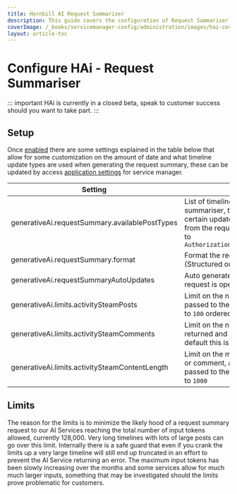 ```yaml
---
title: Hornbill AI Request Summariser 
description: This guide covers the configuration of Request Summariser for HAi (Hornbill AI) within your environment. .
coverImage: /_books/servicemanager-config/administration/images/hai-cover.jpg
layout: article-toc
---
```


# Configure HAi - Request Summariser

::: important
HAi is currently in a closed beta, speak to customer success should you want to take part.
:::

## Setup

Once [enabled](/servicemanager-config/administration/hai#enabling-hai-features) there are some settings explained in the table below that allow for some customization on the amount of date and what timeline update types are used when generating the request summary, these can be updated by access [application settings](/servicemanager-config/advanced-tools-and-settings/application-settings) for service manager.

|Setting|Description|
|-|-|
|generativeAi.requestSummary.availablePostTypes|List of timeline update types sent to the summariser, this allows you to add in or remove certain update types to be included or excluded from the request summary by default this is set to  ```Authorization,Customer,Email,Escalate,update```|
|generativeAi.requestSummary.format| Format the request summary is generated in (Structured or Conversational) |
|generativeAi.requestSummaryAutoUpdates|Auto generate Request Summary when a request is opened|
|generativeAi.limits.activitySteamPosts|Limit on the number of posts returned and passed to the summariser, by default this is set to ```100``` ordered by most recent activity|
|generativeAi.limits.activitySteamComments|Limit on the number of comments per post returned and passed to the summariser, by default this is set to  ```100```|
|generativeAi.limits.activitySteamContentLength|Limit on the maximum content length of a post or comment, anything longer is truncated and passed to the summariser, by default this is set to  ```1000```|

## Limits

The reason for the limits is to minimize the likely hood of a request summary request to our AI Services reaching the total number of input tokens allowed, currently 128,000. Very long timelines with lots of large posts can go over this limit. Internally there is a safe guard that even if you crank the limits up a very large timeline will still end up truncated in an effort to prevent the AI Service returning an error. The maximum input tokens has been slowly increasing over the months and some services allow for much much larger inputs, something that may be investigated should the limits prove problematic for customers.